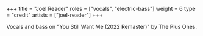 +++
title = "Joel Reader"
roles = ["vocals", "electric-bass"]
weight = 6
type = "credit"
artists = ["joel-reader"]
+++

Vocals and bass on "You Still Want Me (2022 Remaster)" by The Plus Ones.
